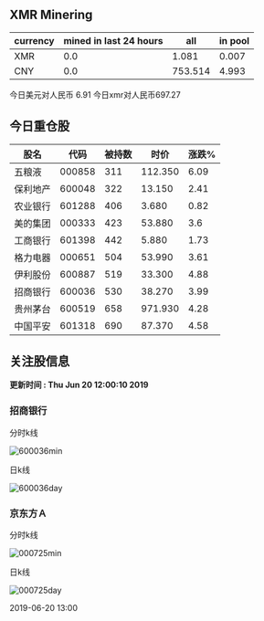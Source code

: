 ## XMR Minering

|currency|mined in last 24 hours|all|in pool|
|---|---|---|---|
|XMR|0.0|1.081|0.007|
|CNY|0.0|753.514|4.993|

今日美元对人民币 6.91	今日xmr对人民币697.27


## 今日重仓股 

|股名|代码|被持数|时价|涨跌%|
|---|---|---|---|---|
|五粮液|000858|311|112.350|6.09|
|保利地产|600048|322|13.150|2.41|
|农业银行|601288|406|3.680|0.82|
|美的集团|000333|423|53.880|3.6|
|工商银行|601398|442|5.880|1.73|
|格力电器|000651|504|53.990|3.61|
|伊利股份|600887|519|33.300|4.88|
|招商银行|600036|530|38.270|3.99|
|贵州茅台|600519|658|971.930|4.28|
|中国平安|601318|690|87.370|4.58|

## 关注股信息
**更新时间 : Thu Jun 20 12:00:10 2019**
### 招商银行 
分时k线

![600036min](http://image.sinajs.cn/newchart/min/n/sh600036.gif)

日k线

![600036day](http://image.sinajs.cn/newchart/daily/n/sh600036.gif)

### 京东方Ａ 
分时k线

![000725min](http://image.sinajs.cn/newchart/min/n/sz000725.gif)

日k线

![000725day](http://image.sinajs.cn/newchart/daily/n/sz000725.gif)

2019-06-20 13:00